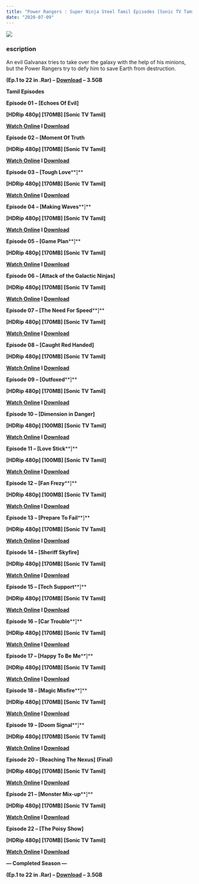 ```yaml
---
title: "Power Rangers : Super Ninja Steel Tamil Episodes [Sonic TV Tamil]"
date: "2020-07-09"
---
```


[![](https://1.bp.blogspot.com/-XsRE7XJzZ8s/XJd40v_vRBI/AAAAAAAAAS8/IvQ_ro9q44sK5V8WKUtJhVV3SZgWpAxJwCLcBGAs/s640/vlcsnap-2018-12-31-12h52m33s11.png)](https://1.bp.blogspot.com/-XsRE7XJzZ8s/XJd40v_vRBI/AAAAAAAAAS8/IvQ_ro9q44sK5V8WKUtJhVV3SZgWpAxJwCLcBGAs/s1600/vlcsnap-2018-12-31-12h52m33s11.png)

### escription

An evil Galvanax tries to take over the galaxy with the help of his minions, but the Power Rangers try to defy him to save Earth from destruction.

**(Ep.1 to 22 in .Rar) – [Download](http://gestyy.com/eqN2De) – 3.5GB**

**Tamil Episodes**

**Episode 01 – \[****Echoes Of Evil****\]**

**\[HDRip 480p\] \[170MB\] \[Sonic TV Tamil\]**

**[Watch Online](https://toonnetworktamilvideos.blogspot.com/p/power-rangers-super-ninja-steel-tamil.html) I [Download](https://drive.google.com/file/d/1VLIh2YDravMPMhI1tpqNq2IhD_No6BQN/view)**

**Episode 02 – \[Moment Of Truth**

**\[HDRip 480p\] \[170MB\] \[Sonic TV Tamil\]**

**[Watch Online](https://toonnetworktamilvideos.blogspot.com/p/power-rangers-super-ninja-steel-tamil_24.html) I [Download](https://drive.google.com/file/d/1_xXBP_xGhWzHbujjqyKk-Me6R1o7glRF/view)**

**Episode 03 – \[Tough Love****\]** 

**\[HDRip 480p\] \[170MB\] \[Sonic TV Tamil\]**

**[Watch Online](https://toonnetworktamilvideos.blogspot.com/p/power-rangers-super-ninja-steel-tamil_53.html) I [Download](https://drive.google.com/file/d/1ccby8cs3kddLM9G5abLE4pcFXI4ObCfX/view)**

**Episode 04 – \[Making Waves****\]**

**\[HDRip 480p\] \[170MB\] \[Sonic TV Tamil\]**

**[Watch Online](https://toonnetworktamilvideos.blogspot.com/p/power-rangers-super-ninja-steel-tamil_83.html) I [Download](https://drive.google.com/file/d/1jR5nWjgzgyb5bI5hWPba2gCwCUOCBP4y/view)**

**Episode 05 – \[Game Plan****\]**

**\[HDRip 480p\] \[170MB\] \[Sonic TV Tamil\]**

**[Watch Online](https://toonnetworktamilvideos.blogspot.com/p/power-rangers-super-ninja-steel-tamil_13.html) I [Download](https://drive.google.com/file/d/14RttFl3pMxan6SZ1juYF8WqXXjS91-UX/view)**

**Episode 06 – \[****Attack of the Galactic Ninjas****\]** 

**\[HDRip 480p\] \[170MB\] \[Sonic TV Tamil\]**

**[Watch Online](https://toonnetworktamilvideos.blogspot.com/p/power-rangers-super-ninja-steel-tamil_59.html) I [Download](https://drive.google.com/file/d/1jjCbgconyNbVJwrhlnEVLlYd13DIvRwZ/view)**

**Episode 07 – \[The Need For Speed****\]**

**\[HDRip 480p\] \[170MB\] \[Sonic TV Tamil\]**

**[Watch Online](https://toonnetworktamilvideos.blogspot.com/p/power-rangers-super-ninja-steel-tamil_16.html) I [Download](https://drive.google.com/file/d/1kVkm-cnf6Cba6sP1Kiz9STvHeCUE0THW/view)**

**Episode 08 – \[****Caught Red Handed****\]**

**\[HDRip 480p\] \[170MB\] \[Sonic TV Tamil\]**

**[Watch Online](https://toonnetworktamilvideos.blogspot.com/p/power-rangers-super-ninja-steel-tamil_23.html) I [Download](https://drive.google.com/file/d/19OOeIBmEsjxL_sXEBEdxZjeGexvG-Deh/view)**

**Episode 09 – \[Outfoxed****\]**

**\[HDRip 480p\] \[170MB\] \[Sonic TV Tamil\]**

**[Watch Online](https://toonnetworktamilvideos.blogspot.com/p/power-rangers-super-ninja-steel-tamil_27.html) I [Download](https://drive.google.com/file/d/1U6gDUFJZl5gVpu_DtGYCekSNHZYJ7dwi/view)**

**Episode 10 – \[****Dimension** **in Danger****\]**

**\[HDRip 480p\] \[100MB\] \[Sonic TV Tamil\]**

**[Watch Online](https://toonnetworktamilvideos.blogspot.com/p/power-rangers-super-ninja-steel-tamil_9.html) I [Download](https://drive.google.com/file/d/18c_myVs-Jdsw85uzcouj4WprRk0vgwXP/view)**

**Episode 11 – \[Love Stick****\]**

**\[HDRip 480p\] \[100MB\] \[Sonic TV Tamil\]**

**[Watch Online](https://toonnetworktamilvideos.blogspot.com/p/power-rangers-super-ninja-steel-tamil_11.html) I [Download](https://drive.google.com/file/d/1TWXOO2MqJwRZVzhUDDEzpx7oJu4JcggI/viewhttps://drive.google.com/file/d/1TWXOO2MqJwRZVzhUDDEzpx7oJu4JcggI/view)**

**Episode 12 – \[Fan Frezy****\]**

**\[HDRip 480p\] \[100MB\] \[Sonic TV Tamil\]**

**[Watch Online](https://toonnetworktamilvideos.blogspot.com/p/power-rangers-super-ninja-steel-tamil_30.html) I [Download](https://drive.google.com/file/d/1pacshKJ5JS9hymi-gQUbQYpeF_bE8ZFK/view)**

**Episode 13 – \[Prepare To Fail****\]**

**\[HDRip 480p\] \[170MB\] \[Sonic TV Tamil\]**

**[Watch Online](https://toonnetworktamilvideos.blogspot.com/p/power-rangers-super-ninja-steel-tamil_85.html) I [Download](https://drive.google.com/file/d/19UtSo8L3Qa_kJZ2k5N6jqTiMW477TpOt/view)**

**Episode 14 – \[****Sheriff Skyfire****\]**

**\[HDRip 480p\] \[170MB\] \[Sonic TV Tamil\]**

**[Watch Online](https://toonnetworktamilvideos.blogspot.com/p/power-rangers-super-ninja-steel-tamil_96.html) I [Download](https://drive.google.com/file/d/1ydgi0lZHFWcquu71rxFT4F8ya_c99i11/view)**

**Episode 15 – \[Tech Support****\]**

**\[HDRip 480p\] \[170MB\] \[Sonic TV Tamil\]**

**[Watch Online](https://toonnetworktamilvideos.blogspot.com/p/power-rangers-super-ninja-steel-tamil_20.html) I [Download](https://drive.google.com/file/d/1KDtAi095pGMR2asoXz26GCmrcjP6rjP7/view)**

**Episode 16 – \[Car Trouble****\]**

**\[HDRip 480p\] \[170MB\] \[Sonic TV Tamil\]**

**[Watch Online](https://drive.google.com/file/d/1re5Il2e2UcNri7re9IQ29M92bkuyfQOn/view?usp=sharing) I [Download](https://drive.google.com/file/d/1re5Il2e2UcNri7re9IQ29M92bkuyfQOn/view?usp=sharing)**

**Episode 17 – \[Happy To Be Me****\]**

**\[HDRip 480p\] \[170MB\] \[Sonic TV Tamil\]**

**[Watch Online](https://drive.google.com/file/d/1pdiwAMQ-s2ji5S-HIZT_w8pmoPxxybQ0/view?usp=sharing) I [Download](https://drive.google.com/file/d/1pdiwAMQ-s2ji5S-HIZT_w8pmoPxxybQ0/view?usp=sharing)**

**Episode 18 – \[Magic Misfire****\]**

**\[HDRip 480p\] \[170MB\] \[Sonic TV Tamil\]**

**[Watch Online](https://drive.google.com/file/d/17wjiFioARvNlt_wMAh-IAPhyr5Gvi85D/view) I [Download](https://drive.google.com/file/d/17wjiFioARvNlt_wMAh-IAPhyr5Gvi85D/view)**

**Episode 19 – \[Doom Signal****\]**

**\[HDRip 480p\] \[170MB\] \[Sonic TV Tamil\]**

**[Watch Online](https://drive.google.com/file/d/1vxfgBvfSLPLDhaxRL8ca_seItnMHWFUG/view?usp=sharing) I [Download](https://drive.google.com/file/d/1vxfgBvfSLPLDhaxRL8ca_seItnMHWFUG/view?usp=sharing)**

**Episode 20 – \[****Reaching The Nexus****\] (****Final****)**

**\[HDRip 480p\] \[170MB\] \[Sonic TV Tamil\]**

**[Watch Online](https://drive.google.com/file/d/1rEkhDM0dqgHMymi9XvsS51mFsGe7nert/view) I [Download](https://drive.google.com/file/d/1rEkhDM0dqgHMymi9XvsS51mFsGe7nert/view)**

**Episode 21 – \[Monster Mix-up****\]**

**\[HDRip 480p\] \[170MB\] \[Sonic TV Tamil\]**

**[Watch Online](https://drive.google.com/file/d/15tC-XcnY2R-IMMva0KkuvWc9VZPd_PyW/view?usp=sharing) I [Download](https://drive.google.com/file/d/15tC-XcnY2R-IMMva0KkuvWc9VZPd_PyW/view?usp=sharing)**

**Episode 22 – \[****The Poisy Show****\]**

**\[HDRip 480p\] \[170MB\] \[Sonic TV Tamil\]**

**[Watch Online](https://drive.google.com/file/d/1SC-2tXiPpt9dS7WahXfEtHSEkl6WmsmP/view) I [Download](https://drive.google.com/file/d/1SC-2tXiPpt9dS7WahXfEtHSEkl6WmsmP/view)**

**— Completed Season —**

**(Ep.1 to 22 in .Rar) – [Download](http://gestyy.com/eqN2De) – 3.5GB**
